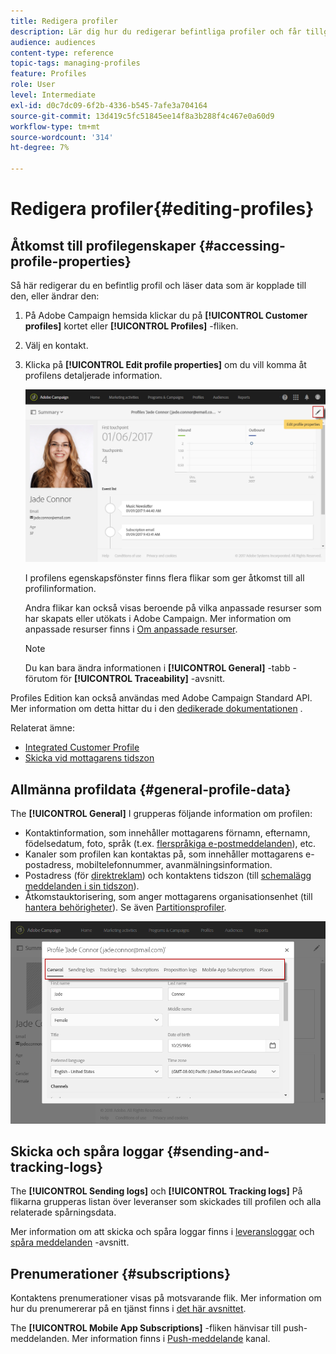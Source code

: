 ```yaml
---
title: Redigera profiler
description: Lär dig hur du redigerar befintliga profiler och får tillgång till kontaktinformation, önskade kanaler, spårningsloggar, prenumerationer osv.
audience: audiences
content-type: reference
topic-tags: managing-profiles
feature: Profiles
role: User
level: Intermediate
exl-id: d0c7dc09-6f2b-4336-b545-7afe3a704164
source-git-commit: 13d419c5fc51845ee14f8a3b288f4c467e0a60d9
workflow-type: tm+mt
source-wordcount: '314'
ht-degree: 7%

---
```


# Redigera profiler{#editing-profiles}

## Åtkomst till profilegenskaper {#accessing-profile-properties}

Så här redigerar du en befintlig profil och läser data som är kopplade till den, eller ändrar den:

1. På Adobe Campaign hemsida klickar du på **[!UICONTROL Customer profiles]** kortet eller **[!UICONTROL Profiles]** -fliken.
1. Välj en kontakt.
1. Klicka på **[!UICONTROL Edit profile properties]** om du vill komma åt profilens detaljerade information.

   ![](assets/profile_creation2.png)

   I profilens egenskapsfönster finns flera flikar som ger åtkomst till all profilinformation.

   Andra flikar kan också visas beroende på vilka anpassade resurser som har skapats eller utökats i Adobe Campaign. Mer information om anpassade resurser finns i [Om anpassade resurser](../../developing/using/data-model-concepts.md).

   >[!NOTE]
   >
   >Du kan bara ändra informationen i **[!UICONTROL General]** -tabb - förutom för **[!UICONTROL Traceability]** -avsnitt.

Profiles Edition kan också användas med Adobe Campaign Standard API. Mer information om detta hittar du i den [dedikerade dokumentationen](../../api/using/updating-profiles.md) .

Relaterat ämne:

* [Integrated Customer Profile](../../audiences/using/integrated-customer-profile.md)
* [Skicka vid mottagarens tidszon](../../sending/using/sending-messages-at-the-recipient-s-time-zone.md)

## Allmänna profildata {#general-profile-data}

The **[!UICONTROL General]** I grupperas följande information om profilen:

* Kontaktinformation, som innehåller mottagarens förnamn, efternamn, födelsedatum, foto, språk (t.ex. [flerspråkiga e-postmeddelanden](../../channels/using/creating-a-multilingual-email.md)), etc.
* Kanaler som profilen kan kontaktas på, som innehåller mottagarens e-postadress, mobiltelefonnummer, avanmälningsinformation.
* Postadress (för [direktreklam](../../channels/using/about-direct-mail.md)) och kontaktens tidszon (till [schemalägg meddelanden i sin tidszon](../../sending/using/sending-messages-at-the-recipient-s-time-zone.md)).
* Åtkomstauktorisering, som anger mottagarens organisationsenhet (till [hantera behörigheter](../../administration/using/about-access-management.md)). Se även [Partitionsprofiler](../../administration/using/organizational-units.md#partitioning-profiles).

![](assets/profile_creation4.png)

## Skicka och spåra loggar {#sending-and-tracking-logs}

The **[!UICONTROL Sending logs]** och **[!UICONTROL Tracking logs]** På flikarna grupperas listan över leveranser som skickades till profilen och alla relaterade spårningsdata.

Mer information om att skicka och spåra loggar finns i [leveransloggar](../../sending/using/monitoring-a-delivery.md#delivery-logs) och [spåra meddelanden](../../sending/using/tracking-messages.md) -avsnitt.

## Prenumerationer {#subscriptions}

Kontaktens prenumerationer visas på motsvarande flik. Mer information om hur du prenumererar på en tjänst finns i [det här avsnittet](../../audiences/using/about-subscriptions.md).

The **[!UICONTROL Mobile App Subscriptions]** -fliken hänvisar till push-meddelanden. Mer information finns i [Push-meddelande](../../channels/using/about-push-notifications.md) kanal.
